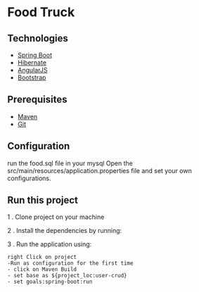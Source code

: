 # Food Truck #

## Technologies ##
* [Spring Boot](https://spring.io/)
* [Hibernate](http://hibernate.org/)
* [AngularJS](https://angularjs.org/)
* [Bootstrap](http://getbootstrap.com/)

## Prerequisites ##
* [Maven](http://maven.apache.org/download.cgi)
* [Git](https://git-scm.com/book/en/v2/Getting-Started-Installing-Git)



## Configuration ##
run the food.sql file in your mysql
Open the src/main/resources/application.properties file and set your own configurations.

## Run this project ##
1 . Clone project on your machine

2 . Install the dependencies by running:

3 . Run the application using:
```
right Click on project 
-Run as configuration for the first time
- click on Maven Build
- set base as ${project_loc:user-crud}
- set goals:spring-boot:run



```
